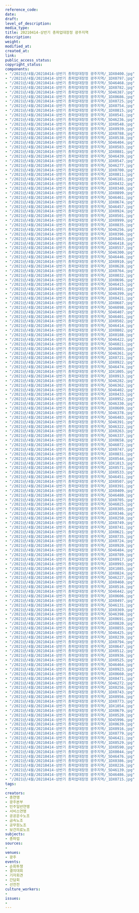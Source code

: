 ```yaml
---
reference_code: 
date: 
draft: 
level_of_description: 
media_type: 
title: 20210414-상반기 총파업대장정 광주지역
description: 
weight: 
modified_at: 
created_at: 
link: 
public_access_status: 
copyright_status: 
components:
- "/2021년/4월/20210414-상반기 총파업대장정 광주지역/_1DX0400.jpg"
- "/2021년/4월/20210414-상반기 총파업대장정 광주지역/_1DX0797.jpg"
- "/2021년/4월/20210414-상반기 총파업대장정 광주지역/_5D46468.jpg"
- "/2021년/4월/20210414-상반기 총파업대장정 광주지역/_1DX0782.jpg"
- "/2021년/4월/20210414-상반기 총파업대장정 광주지역/_5D46387.jpg"
- "/2021년/4월/20210414-상반기 총파업대장정 광주지역/_1DX0686.jpg"
- "/2021년/4월/20210414-상반기 총파업대장정 광주지역/_1DX0725.jpg"
- "/2021년/4월/20210414-상반기 총파업대장정 광주지역/_1DX0754.jpg"
- "/2021년/4월/20210414-상반기 총파업대장정 광주지역/_1DX0815.jpg"
- "/2021년/4월/20210414-상반기 총파업대장정 광주지역/_1DX0541.jpg"
- "/2021년/4월/20210414-상반기 총파업대장정 광주지역/_5D46236.jpg"
- "/2021년/4월/20210414-상반기 총파업대장정 광주지역/_1DX0548.jpg"
- "/2021년/4월/20210414-상반기 총파업대장정 광주지역/_1DX0939.jpg"
- "/2021년/4월/20210414-상반기 총파업대장정 광주지역/_1DX0788.jpg"
- "/2021년/4월/20210414-상반기 총파업대장정 광주지역/_1DX0538.jpg"
- "/2021년/4월/20210414-상반기 총파업대장정 광주지역/_5D46404.jpg"
- "/2021년/4월/20210414-상반기 총파업대장정 광주지역/_1DX0583.jpg"
- "/2021년/4월/20210414-상반기 총파업대장정 광주지역/_1DX0881.jpg"
- "/2021년/4월/20210414-상반기 총파업대장정 광주지역/_5D46439.jpg"
- "/2021년/4월/20210414-상반기 총파업대장정 광주지역/_1DX0547.jpg"
- "/2021년/4월/20210414-상반기 총파업대장정 광주지역/_5D46277.jpg"
- "/2021년/4월/20210414-상반기 총파업대장정 광주지역/_1DX0700.jpg"
- "/2021년/4월/20210414-상반기 총파업대장정 광주지역/_1DX0811.jpg"
- "/2021년/4월/20210414-상반기 총파업대장정 광주지역/_5D46181.jpg"
- "/2021년/4월/20210414-상반기 총파업대장정 광주지역/_1DX0432.jpg"
- "/2021년/4월/20210414-상반기 총파업대장정 광주지역/_1DX0340.jpg"
- "/2021년/4월/20210414-상반기 총파업대장정 광주지역/_1DX0899.jpg"
- "/2021년/4월/20210414-상반기 총파업대장정 광주지역/_5D46461.jpg"
- "/2021년/4월/20210414-상반기 총파업대장정 광주지역/_1DX0674.jpg"
- "/2021년/4월/20210414-상반기 총파업대장정 광주지역/_5D46457.jpg"
- "/2021년/4월/20210414-상반기 총파업대장정 광주지역/_1DX0924.jpg"
- "/2021년/4월/20210414-상반기 총파업대장정 광주지역/_1DX0501.jpg"
- "/2021년/4월/20210414-상반기 총파업대장정 광주지역/_1DX0999.jpg"
- "/2021년/4월/20210414-상반기 총파업대장정 광주지역/_1DX0835.jpg"
- "/2021년/4월/20210414-상반기 총파업대장정 광주지역/_5D46256.jpg"
- "/2021년/4월/20210414-상반기 총파업대장정 광주지역/_1DX0396.jpg"
- "/2021년/4월/20210414-상반기 총파업대장정 광주지역/_1DX0463.jpg"
- "/2021년/4월/20210414-상반기 총파업대장정 광주지역/_5D46418.jpg"
- "/2021년/4월/20210414-상반기 총파업대장정 광주지역/_1DX0557.jpg"
- "/2021년/4월/20210414-상반기 총파업대장정 광주지역/_5D46300.jpg"
- "/2021년/4월/20210414-상반기 총파업대장정 광주지역/_5D46446.jpg"
- "/2021년/4월/20210414-상반기 총파업대장정 광주지역/_1DX0910.jpg"
- "/2021년/4월/20210414-상반기 총파업대장정 광주지역/_1DX0628.jpg"
- "/2021년/4월/20210414-상반기 총파업대장정 광주지역/_1DX0764.jpg"
- "/2021년/4월/20210414-상반기 총파업대장정 광주지역/_1DX0032.jpg"
- "/2021년/4월/20210414-상반기 총파업대장정 광주지역/_1DX0696.jpg"
- "/2021년/4월/20210414-상반기 총파업대장정 광주지역/_5D46415.jpg"
- "/2021년/4월/20210414-상반기 총파업대장정 광주지역/_1DX0491.jpg"
- "/2021년/4월/20210414-상반기 총파업대장정 광주지역/_5D46399.jpg"
- "/2021년/4월/20210414-상반기 총파업대장정 광주지역/_1DX0421.jpg"
- "/2021년/4월/20210414-상반기 총파업대장정 광주지역/_1DX0687.jpg"
- "/2021년/4월/20210414-상반기 총파업대장정 광주지역/_5D46098.jpg"
- "/2021년/4월/20210414-상반기 총파업대장정 광주지역/_5D46407.jpg"
- "/2021년/4월/20210414-상반기 총파업대장정 광주지역/_5D46401.jpg"
- "/2021년/4월/20210414-상반기 총파업대장정 광주지역/_1DX0502.jpg"
- "/2021년/4월/20210414-상반기 총파업대장정 광주지역/_5D46414.jpg"
- "/2021년/4월/20210414-상반기 총파업대장정 광주지역/_1DX0802.jpg"
- "/2021년/4월/20210414-상반기 총파업대장정 광주지역/_1DX0188.jpg"
- "/2021년/4월/20210414-상반기 총파업대장정 광주지역/_5D46422.jpg"
- "/2021년/4월/20210414-상반기 총파업대장정 광주지역/_5D46021.jpg"
- "/2021년/4월/20210414-상반기 총파업대장정 광주지역/_5D46003.jpg"
- "/2021년/4월/20210414-상반기 총파업대장정 광주지역/_5D46361.jpg"
- "/2021년/4월/20210414-상반기 총파업대장정 광주지역/_1DX0721.jpg"
- "/2021년/4월/20210414-상반기 총파업대장정 광주지역/_1DX0922.jpg"
- "/2021년/4월/20210414-상반기 총파업대장정 광주지역/_5D46474.jpg"
- "/2021년/4월/20210414-상반기 총파업대장정 광주지역/_1DX1005.jpg"
- "/2021년/4월/20210414-상반기 총파업대장정 광주지역/_1DX0913.jpg"
- "/2021년/4월/20210414-상반기 총파업대장정 광주지역/_5D46282.jpg"
- "/2021년/4월/20210414-상반기 총파업대장정 광주지역/_5D46362.jpg"
- "/2021년/4월/20210414-상반기 총파업대장정 광주지역/_5D46402.jpg"
- "/2021년/4월/20210414-상반기 총파업대장정 광주지역/_1DX0433.jpg"
- "/2021년/4월/20210414-상반기 총파업대장정 광주지역/_1DX0952.jpg"
- "/2021년/4월/20210414-상반기 총파업대장정 광주지역/_5D46330.jpg"
- "/2021년/4월/20210414-상반기 총파업대장정 광주지역/_1DX0609.jpg"
- "/2021년/4월/20210414-상반기 총파업대장정 광주지역/_5D46378.jpg"
- "/2021년/4월/20210414-상반기 총파업대장정 광주지역/_5D46483.jpg"
- "/2021년/4월/20210414-상반기 총파업대장정 광주지역/_5D46391.jpg"
- "/2021년/4월/20210414-상반기 총파업대장정 광주지역/_5D46322.jpg"
- "/2021년/4월/20210414-상반기 총파업대장정 광주지역/_1DX0263.jpg"
- "/2021년/4월/20210414-상반기 총파업대장정 광주지역/_5D46337.jpg"
- "/2021년/4월/20210414-상반기 총파업대장정 광주지역/_1DX0658.jpg"
- "/2021년/4월/20210414-상반기 총파업대장정 광주지역/_5D46072.jpg"
- "/2021년/4월/20210414-상반기 총파업대장정 광주지역/_1DX0747.jpg"
- "/2021년/4월/20210414-상반기 총파업대장정 광주지역/_1DX0831.jpg"
- "/2021년/4월/20210414-상반기 총파업대장정 광주지역/_1DX0544.jpg"
- "/2021년/4월/20210414-상반기 총파업대장정 광주지역/_1DX1013.jpg"
- "/2021년/4월/20210414-상반기 총파업대장정 광주지역/_1DX0571.jpg"
- "/2021년/4월/20210414-상반기 총파업대장정 광주지역/_1DX0533.jpg"
- "/2021년/4월/20210414-상반기 총파업대장정 광주지역/_5D46451.jpg"
- "/2021년/4월/20210414-상반기 총파업대장정 광주지역/_1DX0507.jpg"
- "/2021년/4월/20210414-상반기 총파업대장정 광주지역/_1DX0391.jpg"
- "/2021년/4월/20210414-상반기 총파업대장정 광주지역/_1DX0409.jpg"
- "/2021년/4월/20210414-상반기 총파업대장정 광주지역/_5D46480.jpg"
- "/2021년/4월/20210414-상반기 총파업대장정 광주지역/_1DX0705.jpg"
- "/2021년/4월/20210414-상반기 총파업대장정 광주지역/_5D46025.jpg"
- "/2021년/4월/20210414-상반기 총파업대장정 광주지역/_1DX0305.jpg"
- "/2021년/4월/20210414-상반기 총파업대장정 광주지역/_1DX0346.jpg"
- "/2021년/4월/20210414-상반기 총파업대장정 광주지역/_1DX0250.jpg"
- "/2021년/4월/20210414-상반기 총파업대장정 광주지역/_1DX0749.jpg"
- "/2021년/4월/20210414-상반기 총파업대장정 광주지역/_1DX0741.jpg"
- "/2021년/4월/20210414-상반기 총파업대장정 광주지역/_1DX0621.jpg"
- "/2021년/4월/20210414-상반기 총파업대장정 광주지역/_1DX0735.jpg"
- "/2021년/4월/20210414-상반기 총파업대장정 광주지역/_1DX0724.jpg"
- "/2021년/4월/20210414-상반기 총파업대장정 광주지역/_1DX0920.jpg"
- "/2021년/4월/20210414-상반기 총파업대장정 광주지역/_5D46484.jpg"
- "/2021년/4월/20210414-상반기 총파업대장정 광주지역/_1DX0789.jpg"
- "/2021년/4월/20210414-상반기 총파업대장정 광주지역/_1DX0917.jpg"
- "/2021년/4월/20210414-상반기 총파업대장정 광주지역/_1DX0993.jpg"
- "/2021년/4월/20210414-상반기 총파업대장정 광주지역/_1DX1085.jpg"
- "/2021년/4월/20210414-상반기 총파업대장정 광주지역/_1DX0824.jpg"
- "/2021년/4월/20210414-상반기 총파업대장정 광주지역/_5D46227.jpg"
- "/2021년/4월/20210414-상반기 총파업대장정 광주지역/_1DX0460.jpg"
- "/2021년/4월/20210414-상반기 총파업대장정 광주지역/_1DX0516.jpg"
- "/2021년/4월/20210414-상반기 총파업대장정 광주지역/_5D46442.jpg"
- "/2021년/4월/20210414-상반기 총파업대장정 광주지역/_1DX0606.jpg"
- "/2021년/4월/20210414-상반기 총파업대장정 광주지역/_1DX0497.jpg"
- "/2021년/4월/20210414-상반기 총파업대장정 광주지역/_5D46131.jpg"
- "/2021년/4월/20210414-상반기 총파업대장정 광주지역/_1DX0369.jpg"
- "/2021년/4월/20210414-상반기 총파업대장정 광주지역/_5D46398.jpg"
- "/2021년/4월/20210414-상반기 총파업대장정 광주지역/_1DX0691.jpg"
- "/2021년/4월/20210414-상반기 총파업대장정 광주지역/_1DX0820.jpg"
- "/2021년/4월/20210414-상반기 총파업대장정 광주지역/_1DX0855.jpg"
- "/2021년/4월/20210414-상반기 총파업대장정 광주지역/_5D46425.jpg"
- "/2021년/4월/20210414-상반기 총파업대장정 광주지역/_1DX0239.jpg"
- "/2021년/4월/20210414-상반기 총파업대장정 광주지역/_1DX0794.jpg"
- "/2021년/4월/20210414-상반기 총파업대장정 광주지역/_1DX0647.jpg"
- "/2021년/4월/20210414-상반기 총파업대장정 광주지역/_1DX0512.jpg"
- "/2021년/4월/20210414-상반기 총파업대장정 광주지역/_1DX0936.jpg"
- "/2021년/4월/20210414-상반기 총파업대장정 광주지역/_1DX0525.jpg"
- "/2021년/4월/20210414-상반기 총파업대장정 광주지역/_5D46464.jpg"
- "/2021년/4월/20210414-상반기 총파업대장정 광주지역/_1DX0923.jpg"
- "/2021년/4월/20210414-상반기 총파업대장정 광주지역/_1DX0660.jpg"
- "/2021년/4월/20210414-상반기 총파업대장정 광주지역/_1DX0471.jpg"
- "/2021년/4월/20210414-상반기 총파업대장정 광주지역/_5D46272.jpg"
- "/2021년/4월/20210414-상반기 총파업대장정 광주지역/_1DX0256.jpg"
- "/2021년/4월/20210414-상반기 총파업대장정 광주지역/_1DX0743.jpg"
- "/2021년/4월/20210414-상반기 총파업대장정 광주지역/_1DX0956.jpg"
- "/2021년/4월/20210414-상반기 총파업대장정 광주지역/_1DX0773.jpg"
- "/2021년/4월/20210414-상반기 총파업대장정 광주지역/_1DX1054.jpg"
- "/2021년/4월/20210414-상반기 총파업대장정 광주지역/_1DX0679.jpg"
- "/2021년/4월/20210414-상반기 총파업대장정 광주지역/_1DX0520.jpg"
- "/2021년/4월/20210414-상반기 총파업대장정 광주지역/_5D45996.jpg"
- "/2021년/4월/20210414-상반기 총파업대장정 광주지역/_1DX0639.jpg"
- "/2021년/4월/20210414-상반기 총파업대장정 광주지역/_1DX0916.jpg"
- "/2021년/4월/20210414-상반기 총파업대장정 광주지역/_1DX0779.jpg"
- "/2021년/4월/20210414-상반기 총파업대장정 광주지역/_5D46421.jpg"
- "/2021년/4월/20210414-상반기 총파업대장정 광주지역/_1DX0529.jpg"
- "/2021년/4월/20210414-상반기 총파업대장정 광주지역/_1DX0590.jpg"
- "/2021년/4월/20210414-상반기 총파업대장정 광주지역/_1DX0044.jpg"
- "/2021년/4월/20210414-상반기 총파업대장정 광주지역/_5D46476.jpg"
- "/2021년/4월/20210414-상반기 총파업대장정 광주지역/_1DX0386.jpg"
- "/2021년/4월/20210414-상반기 총파업대장정 광주지역/_1DX0226.jpg"
- "/2021년/4월/20210414-상반기 총파업대장정 광주지역/_5D46139.jpg"
- "/2021년/4월/20210414-상반기 총파업대장정 광주지역/_5D46486.jpg"
- "/2021년/4월/20210414-상반기 총파업대장정 광주지역/_1DX0715.jpg"
tags:
- 
creators:
- 총연맹
- 광주본부
- 민주일반연맹
- 서비스연맹
- 공공운수노조
- 금속노조
- 공무원노조
- 보건의료노조
subjects:
- 총파업
sources:
- 
venues:
- 광주
events:
- 순회투쟁
- 결의대회
- 기자회견
- 간담회
- 선전전
culture_workers:
- 
issues:
- 
---
```

